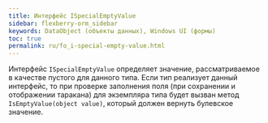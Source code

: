 ```yaml
---
title: Интерфейс ISpecialEmptyValue
sidebar: flexberry-orm_sidebar
keywords: DataObject (объекты данных), Windows UI (формы)
toc: true
permalink: ru/fo_i-special-empty-value.html
---
```


Интерфейс `ISpecialEmptyValue` определяет значение, рассматриваемое в качестве пустого для данного типа. Если тип реализует данный интерфейс, то при проверке заполнения поля (при сохранении и отображении таракана) для экземпляра типа будет вызван метод `IsEmptyValue(object value)`, который должен вернуть булевское значение.
